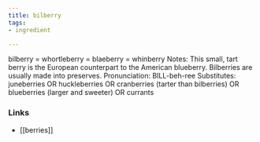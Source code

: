 ```yaml
---
title: bilberry
tags:
- ingredient

---
```

bilberry = whortleberry = blaeberry = whinberry Notes: This small, tart berry is the European counterpart to the American blueberry. Bilberries are usually made into preserves. Pronunciation: BILL-beh-ree Substitutes: juneberries OR huckleberries OR cranberries (tarter than bilberries) OR blueberries (larger and sweeter) OR currants

### Links

* [[berries]]
